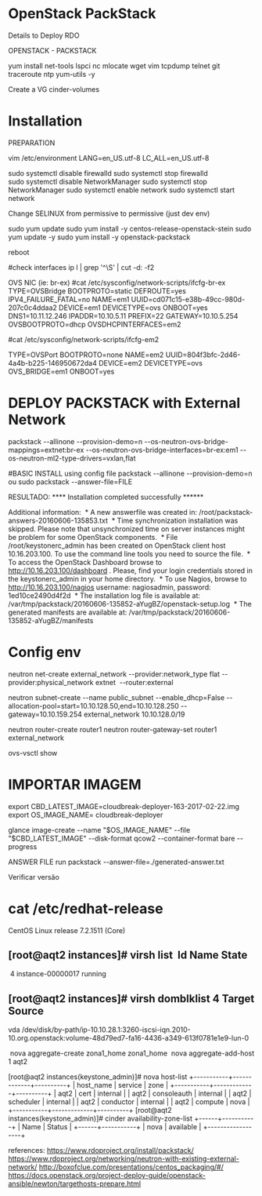 # OpenStack PackStack
Details to Deploy RDO

OPENSTACK - PACKSTACK

yum install net-tools lspci nc mlocate wget vim tcpdump telnet git traceroute ntp yum-utils -y

Create a VG cinder-volumes 

# Installation
PREPARATION

vim /etc/environment 
LANG=en_US.utf-8
LC_ALL=en_US.utf-8

sudo systemctl disable firewalld
sudo systemctl stop firewalld
sudo systemctl disable NetworkManager
sudo systemctl stop NetworkManager
sudo systemctl enable network
sudo systemctl start network

Change SELINUX from permissive to permissive (just dev env)

sudo yum update
sudo yum install -y centos-release-openstack-stein
sudo yum update -y
sudo yum install -y openstack-packstack

reboot

#check interfaces
ip l | grep '^\S' | cut -d: -f2

OVS NIC (ie: br-ex)
#cat /etc/sysconfig/network-scripts/ifcfg-br-ex
TYPE=OVSBridge
BOOTPROTO=static
DEFROUTE=yes
IPV4_FAILURE_FATAL=no
NAME=em1
UUID=cd071c15-e38b-49cc-980d-207c0c4ddaa2
DEVICE=em1
DEVICETYPE=ovs
ONBOOT=yes
DNS1=10.11.12.246
IPADDR=10.10.5.11
PREFIX=22
GATEWAY=10.10.5.254
OVSBOOTPROTO=dhcp
OVSDHCPINTERFACES=em2

#cat /etc/sysconfig/network-scripts/ifcfg-em2

TYPE=OVSPort
BOOTPROTO=none
NAME=em2
UUID=804f3bfc-2d46-4a4b-b225-146950672da4
DEVICE=em2
DEVICETYPE=ovs
OVS_BRIDGE=em1
ONBOOT=yes
###


# DEPLOY PACKSTACK with External Network
packstack --allinone --provision-demo=n --os-neutron-ovs-bridge-mappings=extnet:br-ex --os-neutron-ovs-bridge-interfaces=br-ex:em1 --os-neutron-ml2-type-drivers=vxlan,flat

#BASIC INSTALL using config file
packstack --allinone --provision-demo=n ou sudo packstack --answer-file=FILE


RESULTADO:
**** Installation completed successfully ******

Additional information:
 * A new answerfile was created in: /root/packstack-answers-20160606-135853.txt
 * Time synchronization installation was skipped. Please note that unsynchronized time on server instances might be problem for some OpenStack components.
 * File /root/keystonerc_admin has been created on OpenStack client host 10.16.203.100. To use the command line tools you need to source the file.
 * To access the OpenStack Dashboard browse to http://10.16.203.100/dashboard .
Please, find your login credentials stored in the keystonerc_admin in your home directory.
 * To use Nagios, browse to http://10.16.203.100/nagios username: nagiosadmin, password: 1ed10ce2490d4f2d
 * The installation log file is available at: /var/tmp/packstack/20160606-135852-aYugBZ/openstack-setup.log
 * The generated manifests are available at: /var/tmp/packstack/20160606-135852-aYugBZ/manifests


# Config env
neutron net-create external_network --provider:network_type flat --provider:physical_network extnet  --router:external

neutron subnet-create --name public_subnet --enable_dhcp=False --allocation-pool=start=10.10.128.50,end=10.10.128.250 --gateway=10.10.159.254 external_network 10.10.128.0/19

neutron router-create router1
neutron router-gateway-set router1 external_network

ovs-vsctl show

# IMPORTAR IMAGEM
export CBD_LATEST_IMAGE=cloudbreak-deployer-163-2017-02-22.img 
export OS_IMAGE_NAME= cloudbreak-deployer

glance image-create --name "$OS_IMAGE_NAME" --file "$CBD_LATEST_IMAGE" --disk-format qcow2 --container-format bare --progress


ANSWER FILE
run packstack --answer-file=./generated-answer.txt

Verificar versão

# cat /etc/redhat-release
CentOS Linux release 7.2.1511 (Core)


[root@aqt2 instances]# virsh list
 Id Name State
----------------------------------------------------
 4 instance-00000017 running


[root@aqt2 instances]# virsh domblklist 4
Target Source
------------------------------------------------
vda /dev/disk/by-path/ip-10.10.28.1:3260-iscsi-iqn.2010-10.org.openstack:volume-48d79ed7-fa16-4436-a349-613f0781e1e9-lun-0

 nova aggregate-create zona1_home zona1_home
 nova aggregate-add-host 1 aqt2


[root@aqt2 instances(keystone_admin)]# nova host-list
+-----------+-------------+----------+
| host_name | service | zone |
+-----------+-------------+----------+
| aqt2 | cert | internal |
| aqt2 | consoleauth | internal |
| aqt2 | scheduler | internal |
| aqt2 | conductor | internal |
| aqt2 | compute | nova |
+-----------+-------------+----------+
[root@aqt2 instances(keystone_admin)]# cinder availability-zone-list
+------+-----------+
| Name | Status |
+------+-----------+
| nova | available |
+------------------+


references:
https://www.rdoproject.org/install/packstack/
https://www.rdoproject.org/networking/neutron-with-existing-external-network/
http://boxofclue.com/presentations/centos_packaging/#/
https://docs.openstack.org/project-deploy-guide/openstack-ansible/newton/targethosts-prepare.html
